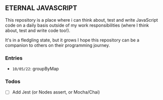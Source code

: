 ## ETERNAL JAVASCRIPT

This repository is a place where i can think about, test and write JavaScript code on a daily basis outside of my work responsibilities 
(where I think about, test and write code too!). 

It's in a fledgling state, but it grows I hope this repository can be a companion to others on their programming journey.

### Entries

* `10/05/22`: groupByMap

### Todos

- [ ] Add Jest (or Nodes assert, or Mocha/Chai)
